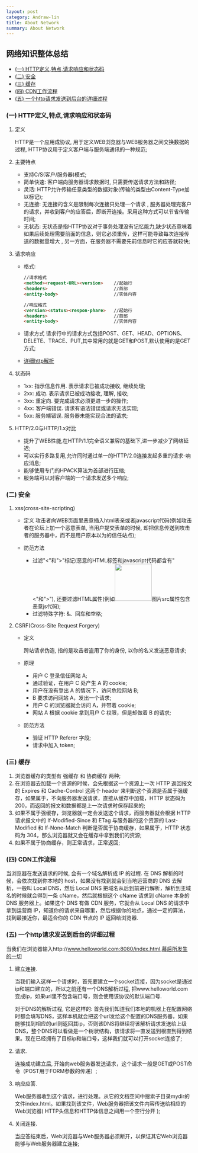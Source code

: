 ```yaml
---
layout: post
category: Andraw-lin
title: About Network
summary: About Network
---
```


## **网络知识整体总结**

 - [(一) HTTP定义,特点,请求响应和状态码](#一-http定义特点请求响应和状态码)
 - [(二) 安全](#二-安全)
 - [(三) 缓存](#三-缓存)
 - [(四) CDN工作流程](#四-cdn工作流程)
 - [(五) 一个http请求发送到后台的详细过程](#五-一个http请求发送到后台的详细过程)

### (一) HTTP定义,特点,请求响应和状态码

 1. 定义
 
    HTTP是一个应用成协议, 用于定义WEB浏览器与WEB服务器之间交换数据的过程, HTTP协议用于定义客户端与服务端通讯的一种规范;

 2. 主要特点

    - 支持C/S(客户/服务器)模式;
    - 简单快速: 
      客户端向服务器请求数据时, 只需要传送请求方法和路径;
    - 灵活: 
      HTTP允许传输任意类型的数据对象(传输的类型由Content-Type加以标记);
    - 无连接:
      无连接的含义是限制每次连接只处理一个请求 , 服务器处理完客户的请求，并收到客户的应答后，即断开连接。采用这种方式可以节省传输时间;
    - 无状态:
      无状态是指HTTP协议对于事务处理没有记忆能力,缺少状态意味着如果后续处理需要前面的信息，则它必须重传，这样可能导致每次连接传送的数据量增大 , 另一方面，在服务器不需要先前信息时它的应答就较快;
      
 3. 请求响应
 
    - 格式:

      ```html
      //请求格式
      <method><request-URL><version>    //起始行
      <headers>                         //首部
      <entity-body>                     //实体内容
      
      //响应格式
      <version><status><respon-phare>   //起始行
      <headers>                         //首部
      <entity-body>                     //实体内容
      ```
    
    - 请求方式
      请求行中的请求方式包括POST、GET、HEAD、OPTIONS、DELETE、TRACE、PUT,其中常用的就是GET和POST,默认使用的是GET方式;
      
    - [详细http解析](https://github.com/Andraw-lin/FE-Knowledge-Summary/blob/master/HTML/Know-About-HTTP.md)
    

 4. 状态码

    - 1xx: 指示信息作用. 表示请求已被成功接收, 继续处理;
    - 2xx: 成功. 表示请求已被成功接收, 理解, 接收;
    - 3xx: 重定向. 要完成请求必须更进一步的操作;
    - 4xx: 客户端错误. 请求有语法错误或请求无法实现;
    - 5xx: 服务端错误. 服务器未能实现合法的请求;
    
 5. HTTP/2.0与HTTP/1.x对比

    - 提升了WEB性能,在HTTP/1.1完全语义兼容的基础下,进一步减少了网络延迟;
    - 可以实行多路复用,允许同时通过单一的HTTP/2.0连接发起多重的请求-响应消息;
    - 能够使用专门的HPACK算法为首部进行压缩;
    - 服务端可以对客户端的一个请求发送多个响应;
    
### (二) 安全

 1. xss(cross-site-scripting)

    - 定义
      攻击者向WEB页面里恶意插入html表亲或者javascript代码(例如攻击者在论坛上加一个恶意表单, 当用户提交表单的时候, 却把信息传送到攻击者的服务器中，而不是用户原本以为的信任站点);
      
    - 防范方法
      + 过滤"<"和">"标记(恶意的HTML标签和javascript代码都含有"<"和">"), 还要过滤HTML属性(例如<img src="javascript:alert(/XSS攻击/)" width=100>图片src属性包含恶意js代码);
      + 过滤特殊字符: &、回车和空格;
      
 2. CSRF(Cross-Site Request Forgery)

    - 定义
    
      跨站请求伪造, 指的是攻击者盗用了你的身份, 以你的名义发送恶意请求;
      
    - 原理
    
      + 用户 C 登录信任网站 A;
      + 通过验证，在用户 C 处产生 A 的 cookie;
      + 用户在没有登出 A 的情况下，访问危险网站 B;
      + B 要求访问网站 A，发出一个请求;
      + 用户 C 的浏览器就会访问 A，并带着 cookie;
      + 网站 A 根据 cookie 拿到用户 C 权限，但是却做着 B 的请求;
     
    - 防范方法
    
      + 验证 HTTP Referer 字段;
      + 请求中加入 token;
      
### (三) 缓存

 1. 浏览器缓存的类型有 强缓存 和 协商缓存 两种;
 2. 在浏览器去加载一个资源的时候，会先根据这一个资源上一次 HTTP 返回报文的 Expires 和 Cache-Control 这两个 header 来判断这个资源是否属于强缓存，如果属于，不向服务器发送请求，直接从缓存中加载，HTTP 状态码为 200，而返回的报文和数据都是上一次请求时保存起来的;
 3. 如果不属于强缓存，浏览器就一定会发送这个请求，而服务器就会根据 HTTP 请求报文中的 If-Modified-Since 和 ETag 与服务器的这个资源的 Last-Modified 和 If-None-Match 判断是否属于协商缓存，如果属于，HTTP 状态码为 304，那么浏览器就又会在缓存中拿到我们的资源;
 4. 如果不属于协商缓存，则正常请求，正常返回;

### (四) CDN工作流程

当浏览器在发送请求的时候, 会有一个域名解析成 IP 的过程. 在 DNS 解析的时候，会依次找到你本地的 host，如果没有找到就会到当地运营商的 DNS 去解析，一般叫 Local DNS，然后 Local DNS 把域名从后到前进行解析，解析到主域名的时候就会得到一条 cName，然后就根据这个 cName 请求到 cName 本身的 DNS 服务器上。如果这个 DNS 有做 CDN 服务，它就会从 Local DNS 的请求中拿到运营商 IP，知道你的请求来自哪里，然后根据你的地点，通过一定的算法，找到最接近你，最适合你的 CDN 节点的 IP 返回给浏览器.


### (五) 一个http请求发送到后台的详细过程

当我们在浏览器输入http://www.helloworld.com:8080/index.html,幕后所发生的一切

 1. 建立连接. 

    当我们输入这样一个请求时，首先要建立一个socket连接，因为socket是通过ip和端口建立的，所以之前还有一个DNS解析过程, 把www.helloworld.com变成ip，如果url里不包含端口号，则会使用该协议的默认端口号.
    
    对于DNS的解析过程, 它是这样的: 首先我们知道我们本地的机器上在配置网络时都会填写DNS，这样本机就会把这个url发给这个配置的DNS服务器，如果能够找到相应的url则返回其ip，否则该DNS将继续将该解析请求发送给上级DNS，整个DNS可以看做是一个树状结构，该请求将一直发送到根直到得到结果。现在已经拥有了目标ip和端口号，这样我们就可以打开socket连接了;
    
 2. 请求.

    连接成功建立后, 开始向web服务器发送请求，这个请求一般是GET或POST命令（POST用于FORM参数的传递）;
    

 3. 响应应答.

    Web服务器收到这个请求，进行处理。从它的文档空间中搜索子目录mydir的文件index.html。如果找到该文件，Web服务器把该文件内容传送给相应的Web浏览器( HTTP头信息和HTTP体信息之间用一个空行分开 );
    

 4. 关闭连接.

    当应答结束后，Web浏览器与Web服务器必须断开，以保证其它Web浏览器能够与Web服务器建立连接;